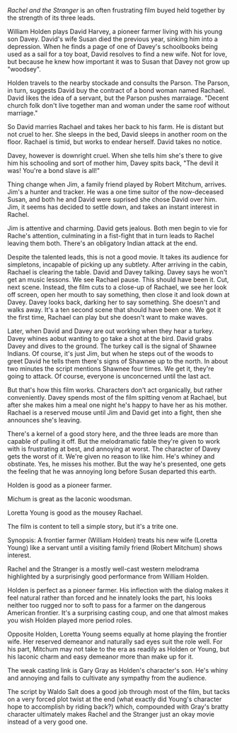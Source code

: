 _Rachel and the Stranger_ is an often frustrating film buyed held together by the strength of its three leads.

William Holden plays David Harvey, a pioneer farmer living with his young son Davey. David's wife Susan died the previous year, sinking him into a depression. When he finds a page of one of Davey's schoolbooks being used as a sail for a toy boat, David resolves to find a new wife. Not for love, but because he knew how important it was to Susan that Davey not grow up "woodsey".

Holden travels to the nearby stockade and consults the Parson. The Parson, in turn, suggests David buy the contract of a bond woman named Rachael. David likes the idea of a servant, but the Parson pushes marraiage. "Decent church folk don't live together man and woman under the same roof without marriage."

So David marries Rachael and takes her back to his farm. He is distant but not cruel to her. She sleeps in the bed, David sleeps in another room on the floor. Rachael is timid, but works to endear herself. David takes no notice.

Davey, however is downright cruel. When she tells him she's there to give him his schooling and sort of mother him, Davey spits back, "The devil it was! You're a bond slave is all!"

Thing change when Jim, a family friend played by Robert Mitchum, arrives. Jim's a hunter and tracker. He was a one time suitor of the now-deceased Susan, and both he and David were suprised she chose David over him. Jim, it seems has decided to settle down, and takes an instant interest in Rachel.

Jim is attentive and charming. David gets jealous. Both men begin to vie for Rache's attention, culminating in a fist-fight that in turn leads to Rachel leaving them both. There's an obligatory Indian attack at the end.

Despite the talented leads, this is not a good movie. It takes its audience for simpletons, incapable of picking up any subtlety. After arriving in the cabin, Rachael is clearing the table. David and Davey talking. Davey says he won't get an music lessons. We see Rachael pause. This should have been it. Cut, next scene. Instead, the film cuts to a close-up of Rachael, we see her look off screen, open her mouth to say something, then close it and look down at Davey. Davey looks back, darking her to say something. She doesn't and walks away. It's a ten second scene that should have been one. We got it the first time, Rachael can play but she doesn't want to make waves. 

Later, when David and Davey are out working when they hear a turkey. Davey whines aobut wanting to go take a shot at the bird. David grabs Davey and dives to the ground. The turkey call is the signal of Shawnee Indians. Of course, it's just Jim, but when he steps out of the woods to greet David he tells them there's signs of Shawnee up to the north. In about two minutes the script mentions Shawnee four times. We get it, they're going to attack. Of course, everyone is unconcerned until the last act.

But that's how this film works. Characters don't act organically, but rather conveniently. Davey spends most of the film spitting venom at Rachael, but after she makes him a meal one night he's happy to have her as his mother. Rachael is a reserved mouse until Jim and David get into a fight, then she announces she's leaving. 

There's a kernel of a good story here, and the three leads are more than capable of pulling it off. But the melodramatic fable they're given to work with is frustrating at best, and annoying at worst. The character of Davey gets the worst of it. We're given no reason to like him. He's whiney and obstinate. Yes, he misses his mother. But the way he's presented, one gets the feeling that he was annoying long before Susan departed this earth.

Holden is good as a pioneer farmer.

Michum is great as the laconic woodsman. 

Loretta Young is good as the mousey Rachael.

The film is content to tell a simple story, but it's a trite one. 


Synopsis: A frontier farmer (William Holden) treats his new wife (Loretta Young) like a servant until a visiting family friend (Robert Mitchum) shows interest.

Rachel and the Stranger is a mostly well-cast western melodrama highlighted by a surprisingly good performance from William Holden.

Holden is perfect as a pioneer farmer. His inflection with the dialog makes it feel natural rather than forced and he innately looks the part, his looks neither too rugged nor to soft to pass for a farmer on the dangerous American frontier. It's a surprising casting coup, and one that almost makes you wish Holden played more period roles.

Opposite Holden, Loretta Young seems equally at home playing the frontier wife. Her reserved demeanor and naturally sad eyes suit the role well. For his part, Mitchum may not take to the era as readily as Holden or Young, but his laconic charm and easy demeanor more than make up for it.

The weak casting link is Gary Gray as Holden's character's son. He's whiny and annoying and fails to cultivate any sympathy from the audience. 

The script by Waldo Salt does a good job through most of the film, but tacks on a very forced plot twist at the end (what exactly did Young's character hope to accomplish by riding back?) which, compounded with Gray's bratty character ultimately makes Rachel and the Stranger just an okay movie instead of a very good one.

